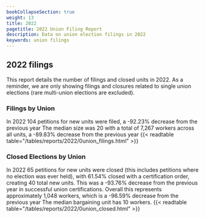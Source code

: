 ```yaml
---
bookCollapseSection: true
weight: 13
title: 2022
pagetitle: 2022 Union Filing Report
description: Data on union election filings in 2022
keywords: union filings
---
```


## 2022 filings

This report details the number of filings and closed units in 2022. As a reminder, we are only showing filings and closures related to single union elections (rare multi-union elections are excluded).

### Filings by Union
In 2022 104 petitions for new units were filed, a -92.23% decrease from the previous year The median size was 20 with a total of 7,267 workers across all units, a -89.83% decrease from the previous year
{{< readtable table="/tables/reports/2022/0union_filings.html" >}}

### Closed Elections by Union
In 2022 65 petitions for new units were closed (this includes petitions where no election was ever held), with 61.54% closed with a certification order, creating 40 total new units. This was a -93.76% decrease from the previous year in successful union certifications. Overall this represents approximately 1,048 workers, which is a -96.59% decrease from the previous year The median bargaining unit has 10 workers.
{{< readtable table="/tables/reports/2022/0union_closed.html" >}}
